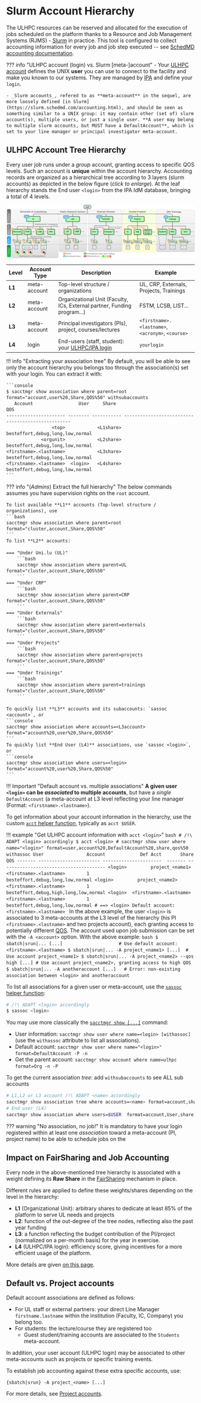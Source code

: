 # Slurm Account Hierarchy

The ULHPC resources can be reserved and allocated for the execution of jobs scheduled on the platform thanks to a Resource and Job Management Systems (RJMS) - [Slurm](https://slurm.schedmd.com/documentation.html) in practice.
This tool is configured to collect accounting information for every job and job step executed -- see [SchedMD accounting documentation](https://slurm.schedmd.com/accounting.html).


??? info "ULHPC account (login) vs. Slurm [meta-]account"
    - Your [ULHPC account](index.md) defines the UNIX **user** you can use to connect to the facility and make you known to our systems. They are managed by [IPA](../connect/ipa.md) and define your `login`.

    - _Slurm accounts_, refered to as **meta-account** in the sequel, are more loosely defined [in Slurm](https://slurm.schedmd.com/accounting.html), and should be seen as something similar to a UNIX group: it may contain other (set of) slurm account(s), multiple users, or just a single user. **A user may belong to multiple slurm accounts, but MUST have a DefaultAccount**, which is set to your line manager or principal investigator meta-account.

## ULHPC Account Tree Hierarchy

Every user job runs under a _group_ account, granting access to specific QOS levels.
Such an account is **unique** within the account hierarchy.
Accounting records are organized as a hierarchical tree according to 3 layers (slurm accounts) as depicted in the below figure (_click to enlarge_).
At the leaf hierarchy stands the End user `<login>` from the IPA IdM database, bringing a total of 4 levels.

[![](../images/slurm_account_hierarchy.png)](../images/slurm_account_hierarchy.pdf)

| Level  | Account Type | Description                                                              | Example                                           |
|--------|--------------|--------------------------------------------------------------------------|---------------------------------------------------|
| __L1__ | meta-account | Top-level structure / organizations                                      | UL, CRP, Externals, Projects, Trainings           |
| __L2__ | meta-account | Organizational Unit (Faculty, ICs, External partner, Funding program...) | FSTM, LCSB, LIST...                               |
| __L3__ | meta-account | Principal investigators (PIs), project, courses/lectures                 | `<firstname>.<lastname>`, `<acronym>`, `<course>` |
| __L4__ | login        | End-users (staff, student):  your [ULHPC/IPA login](../accounts/index.md)              | `yourlogin`                                       |


!!! info "Extracting your association tree"
    By default, you will be able to see only the account hierarchy you belongs too through the association(s) set with your login.
    You can extract it with:

    ```console
    $ sacctmgr show association where parent=root format="account,user%20,Share,QOS%50" withsubaccounts
       Account                 User     Share                                                QOS
    ---------------------- -------- ----------- --------------------------------------------------
                     <top>            <L1share>                   besteffort,debug,long,low,normal
                 <orgunit>            <L2share>                   besteffort,debug,long,low,normal
    <firstname>.<lastname>            <L3share>                   besteffort,debug,long,low,normal
    <firstname>.<lastname>  <login>   <L4share>                   besteffort,debug,long,low,normal
    ```

??? info "(_Admins_) Extract the full hierarchy"
    The below commands assumes you have supervision rights on the `root` account.

    To list available **L1** accounts (Top-level structure / organizations), use
    ```bash
    sacctmgr show association where parent=root format="cluster,account,Share,QOS%50"
    ```
    To list **L2** accounts:

    === "Under Uni.lu (UL)"
        ```bash
        sacctmgr show association where parent=UL format="cluster,account,Share,QOS%50"
        ```
    === "Under CRP"
        ```bash
        sacctmgr show association where parent=CRP format="cluster,account,Share,QOS%50"
        ```
    === "Under Externals"
        ```bash
        sacctmgr show association where parent=externals format="cluster,account,Share,QOS%50"
        ```
    === "Under Projects"
        ```bash
        sacctmgr show association where parent=projects format="cluster,account,Share,QOS%50"
        ```
    === "Under Trainings"
        ```bash
        sacctmgr show association where parent=trainings format="cluster,account,Share,QOS%50"
        ```

    To quickly list **L3** accounts and its subaccounts: `sassoc <account>`, or
    ```console
    sacctmgr show association where accounts=<L3account> format="account%20,user%20,Share,QOS%50"
    ```
    To quickly list **End User (L4)** associations, use `sassoc <login>`, or
    ```console
    sacctmgr show association where users=<login> format="account%20,user%20,Share,QOS%50"
    ```

!!! Important "Default account vs. multiple associations"
    **A given user `<login>` can be _associated_ to multiple accounts**, but have a _single_ `DefaultAccount` (a meta-account at L3 level reflecting your line manager (Format: `<firstname>.<lastname>`).

To get information about your account information in the hierarchy, use the custom [`acct` helper function](https://github.com/ULHPC/tools/blob/master/slurm/profile.d/slurm.sh), typically as `acct $USER`.

!!! example "Get ULHPC account information with `acct <login>`"
    ```bash
    # /!\ ADAPT <login> accordingly
    $ acct <login>
    # sacctmgr show user where name="<login>" format=user,account%20,DefaultAccount%20,share,qos%50 withassoc
         User                Account             Def Acct       Share                                     QOS
      ------- ----------------------- ----------------------  ------- ---------------------------------------
      <login>         project_<name1> <firstname>.<lastname>        1        besteffort,debug,long,low,normal
      <login>         project_<name2> <firstname>.<lastname>        1   besteffort,debug,high,long,low,normal
      <login>  <firstname>.<lastname> <firstname>.<lastname>        1        besteffort,debug,long,low,normal
    # ==> <login> Default account: <firstname>.<lastname>
    ```
    In the above example, the user `<login>` is associated to 3 meta-accounts at the L3 level of the hierarchy (his PI `<firstname>.<lastname>` and two projects account), each granting access to potentially different [QOS](../slurm/qos.md).
    The account used upon job submission can be set with the `-A <account>` option. With the above example:
    ```bash
    $ sbatch|srun|... [...]                     # Use default account: <firstname>.<lastname>
    $ sbatch|srun|... -A project_<name1> [...]  # Use account project_<name1>
    $ sbatch|srun|... -A project_<name2> --qos high [...] # Use account project_<name2>, granting access to high QOS
    $ sbatch|srun|... -A anotheraccount [...]   # Error: non-existing association between <login> and anotheraccount
    ```

To list all associations for a given user or meta-account, use the [`sassoc` helper function](https://github.com/ULHPC/tools/blob/master/slurm/profile.d/slurm.sh):
```bash
# /!\ ADAPT <login> accordingly
$ sassoc <login>
```
You may use more classically the [`sacctmgr show [...]`](https://slurm.schedmd.com/sacctmgr.html) command:

* User information: `sacctmgr show user where name=<login> [withassoc]` (use the `withassoc` attribute to list all associations).
* Default account:  `sacctmgr show user where name="<login>" format=DefaultAccount -P -n`
* Get the parent account: `sacctmgr show account where name=ulhpc format=Org -n -P`

To get the current association _tree_: add `withsubaccounts` to see ALL sub accounts

```bash
# L1,L2 or L3 account /!\ ADAPT <name> accordingly
sacctmgr show association tree where accounts=<name> format=account,share
# End user (L4)
sacctmgr show association where users=$USER  format=account,User,share,Partition,QOS
```

??? warning "No association, no job!"
    It is mandatory to have your login registered within at least one _association_ toward a meta-account (PI, project name) to be able to schedule jobs on the


## Impact on FairSharing and Job Accounting

Every node in the above-mentioned tree hierarchy is associated with a weight defining its **Raw Share** in the [FairSharing](../slurm/fairsharing.md) mechanism in place.
<!--share-rule-per-level-start-->
Different rules are applied to define these weights/shares depending on the level in the hierarchy:

* __L1__ (Organizational Unit): arbitrary shares to dedicate at least 85% of the platform to serve UL needs and projects
* __L2__: function of the out-degree of the tree nodes, reflecting also the past year funding
* __L3__: a function reflecting the budget contribution of the PI/project (normalized on a per-month basis) for the year in exercise.
* __L4__ (ULHPC/IPA login): efficiency score, giving incentives for a more efficient usage of the platform.

<!--share-rule-per-level-end-->
More details are given [on this page](../slurm/fairsharing.md).


## Default vs. Project accounts

Default account associations are defined as follows:

* For UL staff or external partners: your direct Line Manager `firstname.lastname` within the institution (Faculty, IC, Company) you belong too.
* For students: the lecture/course they are registered too
    - Guest student/training accounts are associated to the `Students` meta-account.

In addition, your user account (ULHPC login) may be associated to other meta-accounts such as projects or specific training events.

To establish job accounting against these extra specific accounts, use:

```
{sbatch|srun} -A project_<name> [...]
```

For more details, see [Project accounts](../accounts/projects.md).


[^1]: restrictions applies and do not permit to reveal all information for other accounts than yours.
